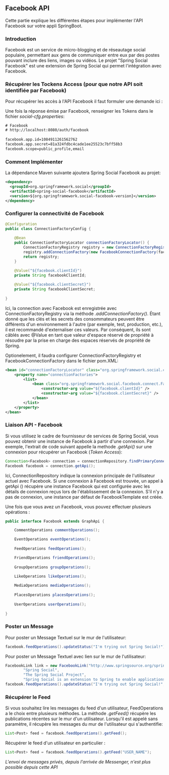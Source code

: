 
## Facebook API

Cette partie explique les différentes étapes pour implémenter l'API Facebook sur votre appli SpringBoot.

### Introduction

Facebook est un service de micro-blogging et de réseautage social populaire, permettant aux gens de communiquer entre eux par des postes pouvant inclure des liens, images ou vidéos.
Le projet "Spring Social Facebook" est une extension de Spring Social qui permet l'intégration avec Facebook.

### Récupérer les Tockens Access (pour que notre API soit identifiée par Facebook)

Pour récupérer les accès à l'API Facebook il faut formuler une demande ici : <A DETERMINER>

Une fois la réponse émise par Facebook, renseigner les Tokens dans le fichier *social-cfg.properties*:

```xml
# Facebook
# http://localhost:8080/auth/facebook
  
facebook.app.id=1084911261562762
facebook.app.secret=81a324fdbc4cade1ee25523c7bff58b3
facebook.scope=public_profile,email
```

### Comment Implémenter 

La dépendance Maven suivante ajoutera Spring Social Facebook au projet:

```xml
<dependency>
  <groupId>org.springframework.social</groupId>
  <artifactId>spring-social-facebook</artifactId>
  <version>${org.springframework.social-facebook-version}</version>
</dependency>
```

### Configurer la connectivité de Facebook


```java
@Configuration
public class ConnectionFactoryConfig {
	
    @Bean
    public ConnectionFactoryLocator connectionFactoryLocator() {
        ConnectionFactoryRegistry registry = new ConnectionFactoryRegistry();
        registry.addConnectionFactory(new FacebookConnectionFactory(facebookClientId, facebookClientSecret));
        return registry;
    }

    @Value("${facebook.clientId}")
    private String facebookClientId;
	
    @Value("${facebook.clientSecret}")
    private String facebookClientSecret;
	
}
```

Ici, la connection avec Facebook est enregistrée avec ConnectionFactoryRegistry via la méthode *.addConnectionFactory()*.
Étant donné que les clés et les secrets des consommateurs peuvent être différents d'un environnement à l'autre (par exemple, test, production, etc.), il est recommandé d'externaliser ces valeurs.
Par conséquent, ils sont câblés avec @Value en tant que valeur d'espace réservé de propriété à résoudre par la prise en charge des espaces réservés de propriété de Spring.

Optionelement, il faudra configurer ConnectionFactoryRegistry et FacebookConnectionFactory dans le fichier pom.XML: 

```xml
<bean id="connectionFactoryLocator" class="org.springframework.social.connect.support.ConnectionFactoryRegistry">
    <property name="connectionFactories">
        <list>
            <bean class="org.springframework.social.facebook.connect.FacebookConnectionFactory">
                <constructor-arg value="${facebook.clientId}" />
                <constructor-arg value="${facebook.clientSecret}" />				
            </bean>
        </list>
    </property>
</bean>
```

### Liaison API - Facebook

Si vous utilisez le cadre de fournisseur de services de Spring Social, vous pouvez obtenir une instance de Facebook à partir d'une connexion.
Par exemple, l'extrait de code suivant appelle la methode *.getApi()* sur une connexion pour récupérer un Facebook (*Token Access*):

```java
Connection<Facebook> connection = connectionRepository.findPrimaryConnectionToApi(Facebook.class);
Facebook facebook = connection.getApi();
```

Ici, ConnectionRepository indique la connexion principale de l'utilisateur actuel avec Facebook.
Si une connexion à Facebook est trouvée, un appel à getApi () récupère une instance Facebook qui est configurée avec les détails de connexion reçus lors de l'établissement de la connexion.
S'il n'y a pas de connexion, une instance par défaut de FacebookTemplate est créée.

Une fois que vous avez un Facebook, vous pouvez effectuer plusieurs opérations :

```java
public interface Facebook extends GraphApi {

    CommentOperations commentOperations();

    EventOperations eventOperations();
	
    FeedOperations feedOperations();

    FriendOperations friendOperations();
	
    GroupOperations groupOperations();

    LikeOperations likeOperations();
	
    MediaOperations mediaOperations();
	
    PlacesOperations placesOperations();
	
    UserOperations userOperations();
	
}
```

### Poster un Message

Pour poster un Message Textuel sur le mur de l'utilisateur:

```java
facebook.feedOperations().updateStatus("I'm trying out Spring Social!");
```

Pour poster un Message Textuel avec lien sur le mur de l'utilisateur:

```java
FacebookLink link = new FacebookLink("http://www.springsource.org/spring-social", 
        "Spring Social", 
        "The Spring Social Project", 
        "Spring Social is an extension to Spring to enable applications to connect with service providers.");
facebook.feedOperations().updateStatus("I'm trying out Spring Social!", link);
```

### Récupérer le Feed

Si vous souhaitez lire les messages du feed d'un utilisateur, FeedOperations a le choix entre plusieurs méthodes.
La méthode *.getFeed()* récupère les publications récentes sur le mur d'un utilisateur.
Lorsqu'il est appelé sans paramètre, il récupère les messages du mur de l'utilisateur qui s'authentifie:

```java
List<Post> feed = facebook.feedOperations().getFeed();
```

Récupérer le feed d'un utilisateur en particulier :

```java
List<Post> feed = facebook.feedOperations().getFeed("USER_NAME");
```

*L'envoi de messages privés, depuis l'arrivée de Messenger, n'est plus possible depuis cette API*
